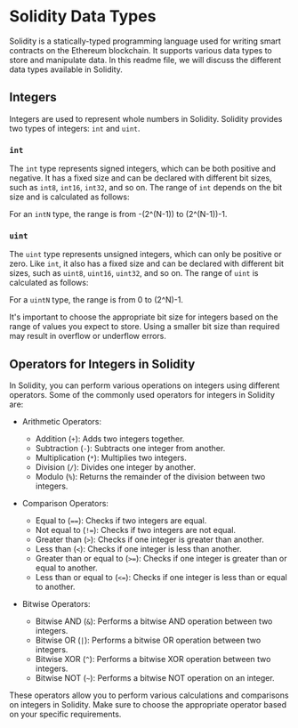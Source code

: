 # Solidity Data Types

Solidity is a statically-typed programming language used for writing smart contracts on the Ethereum blockchain. It supports various data types to store and manipulate data. In this readme file, we will discuss the different data types available in Solidity.

## Integers

Integers are used to represent whole numbers in Solidity. Solidity provides two types of integers: `int` and `uint`.

### `int`

The `int` type represents signed integers, which can be both positive and negative. It has a fixed size and can be declared with different bit sizes, such as `int8`, `int16`, `int32`, and so on. The range of `int` depends on the bit size and is calculated as follows:

For an `intN` type, the range is from -(2^(N-1)) to (2^(N-1))-1.

### `uint`

The `uint` type represents unsigned integers, which can only be positive or zero. Like `int`, it also has a fixed size and can be declared with different bit sizes, such as `uint8`, `uint16`, `uint32`, and so on. The range of `uint` is calculated as follows:

For a `uintN` type, the range is from 0 to (2^N)-1.

It's important to choose the appropriate bit size for integers based on the range of values you expect to store. Using a smaller bit size than required may result in overflow or underflow errors.


## Operators for Integers in Solidity

In Solidity, you can perform various operations on integers using different operators. Some of the commonly used operators for integers in Solidity are:

- Arithmetic Operators:
    - Addition (`+`): Adds two integers together.
    - Subtraction (`-`): Subtracts one integer from another.
    - Multiplication (`*`): Multiplies two integers.
    - Division (`/`): Divides one integer by another.
    - Modulo (`%`): Returns the remainder of the division between two integers.

- Comparison Operators:
    - Equal to (`==`): Checks if two integers are equal.
    - Not equal to (`!=`): Checks if two integers are not equal.
    - Greater than (`>`): Checks if one integer is greater than another.
    - Less than (`<`): Checks if one integer is less than another.
    - Greater than or equal to (`>=`): Checks if one integer is greater than or equal to another.
    - Less than or equal to (`<=`): Checks if one integer is less than or equal to another.

- Bitwise Operators:
    - Bitwise AND (`&`): Performs a bitwise AND operation between two integers.
    - Bitwise OR (`|`): Performs a bitwise OR operation between two integers.
    - Bitwise XOR (`^`): Performs a bitwise XOR operation between two integers.
    - Bitwise NOT (`~`): Performs a bitwise NOT operation on an integer.

These operators allow you to perform various calculations and comparisons on integers in Solidity. Make sure to choose the appropriate operator based on your specific requirements.

